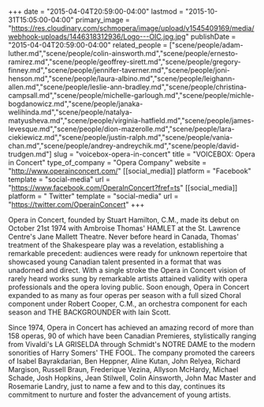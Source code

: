 +++
date = "2015-04-04T20:59:00-04:00"
lastmod = "2015-10-31T15:05:00-04:00"
primary_image = "https://res.cloudinary.com/schmopera/image/upload/v1545409169/media/webhook-uploads/1446318312936/Logo---OIC.jpg.jpg"
publishDate = "2015-04-04T20:59:00-04:00"
related_people = ["scene/people/adam-luther.md","scene/people/colin-ainsworth.md","scene/people/ernesto-ramirez.md","scene/people/geoffrey-sirett.md","scene/people/gregory-finney.md","scene/people/jennifer-taverner.md","scene/people/joni-henson.md","scene/people/laura-albino.md","scene/people/leighann-allen.md","scene/people/leslie-ann-bradley.md","scene/people/christina-campsall.md","scene/people/michelle-garlough.md","scene/people/michle-bogdanowicz.md","scene/people/janaka-welihinda.md","scene/people/natalya-matyusheva.md","scene/people/virginia-hatfield.md","scene/people/james-levesque.md","scene/people/dion-mazerolle.md","scene/people/lara-ciekiewicz.md","scene/people/justin-ralph.md","scene/people/vania-chan.md","scene/people/andrey-andreychik.md","scene/people/david-trudgen.md"]
slug = "voicebox-opera-in-concert"
title = "VOICEBOX: Opera in Concert"
type_of_company = "Opera Company"
website = "http://www.operainconcert.com/"
[[social_media]]
platform = "Facebook"
template = "social-media"
url = "https://www.facebook.com/OperaInConcert?fref=ts"
[[social_media]]
platform = " Twitter"
template = "social-media"
url = "https://twitter.com/OperainConcert"
+++

<p>
	Opera in Concert, founded by Stuart Hamilton, C.M., made its debut on October 21st 1974 with Ambroise Thomas' HAMLET at the St. Lawrence Centre's Jane Mallett Theatre. Never before heard in Canada, Thomas' treatment of the Shakespeare play was a revelation, establishing a remarkable precedent: audiences were ready for unknown repertoire that showcased young Canadian talent presented in a format that was unadorned and direct. With a single stroke the Opera in Concert vision of rarely heard works sung by remarkable artists attained validity with opera professionals and the opera loving public. Soon enough, Opera in Concert expanded to as many as four operas per season with a full sized Choral component under Robert Cooper, C.M., an orchestra component for each season and THE BACKGROUNDER with Iain Scott.
</p>
<p>
	Since 1974, Opera in Concert has achieved an amazing record of more than 158 operas, 90 of which have been Canadian Premieres, stylistically ranging from Vivaldi's LA GRISELDA through Schmidt's NOTRE DAME to the modern sonorities of Harry Somers' THE FOOL. The company promoted the careers of Isabel Bayrakdarian, Ben Heppner, Aline Kutan, John Relyea, Richard Margison, Russell Braun, Frederique Vezina, Allyson McHardy, Michael Schade, Josh Hopkins, Jean Stilwell, Colin Ainsworth, John Mac Master and Rosemarie Landry, just to name a few and to this day, continues its commitment to nurture and foster the advancement of young artists.
</p>
